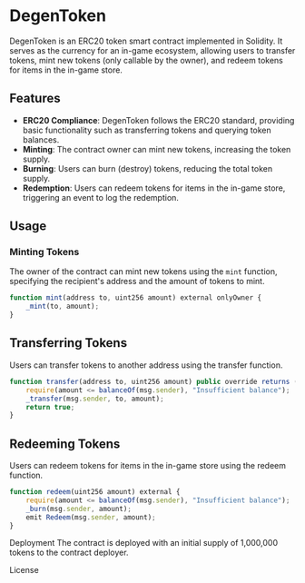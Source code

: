 # DegenToken

DegenToken is an ERC20 token smart contract implemented in Solidity. It serves as the currency for an in-game ecosystem, allowing users to transfer tokens, mint new tokens (only callable by the owner), and redeem tokens for items in the in-game store.

## Features

- **ERC20 Compliance**: DegenToken follows the ERC20 standard, providing basic functionality such as transferring tokens and querying token balances.
- **Minting**: The contract owner can mint new tokens, increasing the token supply.
- **Burning**: Users can burn (destroy) tokens, reducing the total token supply.
- **Redemption**: Users can redeem tokens for items in the in-game store, triggering an event to log the redemption.

## Usage

### Minting Tokens

The owner of the contract can mint new tokens using the `mint` function, specifying the recipient's address and the amount of tokens to mint.

```javascript
function mint(address to, uint256 amount) external onlyOwner {
    _mint(to, amount);
}
```

## Transferring Tokens

Users can transfer tokens to another address using the transfer function.

```javascript
function transfer(address to, uint256 amount) public override returns (bool) {
    require(amount <= balanceOf(msg.sender), "Insufficient balance");
    _transfer(msg.sender, to, amount);
    return true;
}
````

## Redeeming Tokens

Users can redeem tokens for items in the in-game store using the redeem function.

```javascript
function redeem(uint256 amount) external {
    require(amount <= balanceOf(msg.sender), "Insufficient balance");
    _burn(msg.sender, amount);
    emit Redeem(msg.sender, amount);
}
```
Deployment
The contract is deployed with an initial supply of 1,000,000 tokens to the contract deployer.

License
